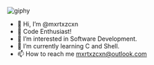 ![giphy](https://github.com/mxrtxzcxn/mxrtxzcxn/assets/130929421/4a0e4b83-f0c9-4d36-92ad-30a103b8b128)
- 👋 Hi, I’m @mxrtxzcxn
- 🚀 Code Enthusiast!
- 👀 I’m interested in Software Development.
- 🌱 I’m currently learning C and Shell.
- 📫 How to reach me mxrtxzcxn@outlook.com

<!---
mxrtxzcxn/mxrtxzcxn is a ✨ special ✨ repository because its `README.md` (this file) appears on your GitHub profile.
You can click the Preview link to take a look at your changes.
--->
